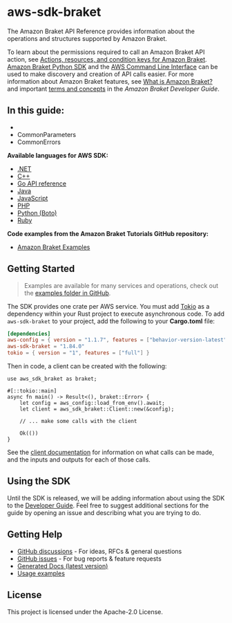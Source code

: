# aws-sdk-braket

The Amazon Braket API Reference provides information about the operations and structures supported by Amazon Braket.

To learn about the permissions required to call an Amazon Braket API action, see [Actions, resources, and condition keys for Amazon Braket](https://docs.aws.amazon.com/service-authorization/latest/reference/list_amazonbraket.html). [Amazon Braket Python SDK](https://amazon-braket-sdk-python.readthedocs.io/en/latest/#) and the [AWS Command Line Interface](https://docs.aws.amazon.com/cli/latest/reference/braket/) can be used to make discovery and creation of API calls easier. For more information about Amazon Braket features, see [What is Amazon Braket?](https://docs.aws.amazon.com/braket/latest/developerguide/what-is-braket.html) and important [terms and concepts](https://docs.aws.amazon.com/braket/latest/developerguide/braket-terms.html) in the _Amazon Braket Developer Guide_.

__In this guide:__
  -
  -
  - CommonParameters
  - CommonErrors

__Available languages for AWS SDK:__
  - [.NET](https://docs.aws.amazon.com/sdkfornet/v3/apidocs/items/Braket/NBraket.html)
  - [C++](https://sdk.amazonaws.com/cpp/api/LATEST/root/html/index.html)
  - [Go API reference](https://docs.aws.amazon.com/sdk-for-go/api/service/braket/)
  - [Java](https://docs.aws.amazon.com/AWSJavaSDK/latest/javadoc/com/amazonaws/services/braket/package-summary.html)
  - [JavaScript](https://docs.aws.amazon.com/AWSJavaScriptSDK/latest/AWS/Braket.html)
  - [PHP](https://docs.aws.amazon.com/aws-sdk-php/v3/api/class-Aws.Braket.BraketClient.html)
  - [Python (Boto)](https://boto3.amazonaws.com/v1/documentation/api/latest/reference/services/braket.html)
  - [Ruby](https://docs.aws.amazon.com/sdk-for-ruby/v3/api/Aws/Braket.html)

__Code examples from the Amazon Braket Tutorials GitHub repository:__
  - [Amazon Braket Examples](https://github.com/amazon-braket/amazon-braket-examples)

## Getting Started

> Examples are available for many services and operations, check out the
> [examples folder in GitHub](https://github.com/awslabs/aws-sdk-rust/tree/main/examples).

The SDK provides one crate per AWS service. You must add [Tokio](https://crates.io/crates/tokio)
as a dependency within your Rust project to execute asynchronous code. To add `aws-sdk-braket` to
your project, add the following to your **Cargo.toml** file:

```toml
[dependencies]
aws-config = { version = "1.1.7", features = ["behavior-version-latest"] }
aws-sdk-braket = "1.84.0"
tokio = { version = "1", features = ["full"] }
```

Then in code, a client can be created with the following:

```rust,no_run
use aws_sdk_braket as braket;

#[::tokio::main]
async fn main() -> Result<(), braket::Error> {
    let config = aws_config::load_from_env().await;
    let client = aws_sdk_braket::Client::new(&config);

    // ... make some calls with the client

    Ok(())
}
```

See the [client documentation](https://docs.rs/aws-sdk-braket/latest/aws_sdk_braket/client/struct.Client.html)
for information on what calls can be made, and the inputs and outputs for each of those calls.

## Using the SDK

Until the SDK is released, we will be adding information about using the SDK to the
[Developer Guide](https://docs.aws.amazon.com/sdk-for-rust/latest/dg/welcome.html). Feel free to suggest
additional sections for the guide by opening an issue and describing what you are trying to do.

## Getting Help

* [GitHub discussions](https://github.com/awslabs/aws-sdk-rust/discussions) - For ideas, RFCs & general questions
* [GitHub issues](https://github.com/awslabs/aws-sdk-rust/issues/new/choose) - For bug reports & feature requests
* [Generated Docs (latest version)](https://awslabs.github.io/aws-sdk-rust/)
* [Usage examples](https://github.com/awslabs/aws-sdk-rust/tree/main/examples)

## License

This project is licensed under the Apache-2.0 License.

